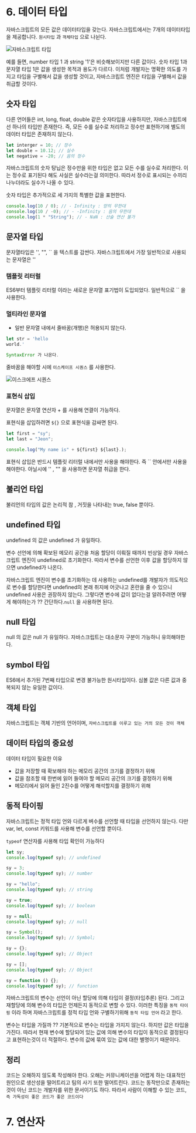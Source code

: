 # 6. 데이터 타입

자바스크립트의 모든 값은 데이터타입을 갖는다. 자바스크립트에서는 7개의 데이터타입을 제공합니다.
`원시타입` 과 `객체타입` 으로 나뉜다.

![자바스크립트 타입](자바스크립트타입.png)

예를 들면, number 타입 1 과 string '1'은 비슷해보이지만 다른 값이다.
숫자 타입 1과 문자열 타입 1은 값을 생성한 목적과 용도가 다르다.
이처럼 개발자는 명확한 의도를 가지고 타입을 구별해서 값을 생성할 것이고, 자바스크립트 엔진은 타입을 구별해서 값을 취급할 것이다.

## 숫자 타입

다른 언어들은 int, long, float, double 같은 숫자타입을 사용하지만, 자바스크립트에선 하나의 타입만 존재한다.
즉, 모든 수를 실수로 처리하고 정수만 표현하기에 별도의 데이터 타입은 존재하지 않는다.

```js
let interger = 10; // 정수
let double = 10.12; // 실수
let negative = -20; // 음의 정수
```

자바스크립트의 숫자 탕닙은 정수만을 위한 타입은 없고 모든 수를 실수로 처리한다. 이는 정수로 표기된다 해도 사실은 실수라는걸 의미한다.
따라서 정수로 표시되는 수끼리 나누더라도 실수가 나올 수 있다.

숫자 타입은 추가적으로 세 가지의 특별한 값을 표현한다.

```js
console.log(10 / 0); // - Infinity : 양의 무한대
console.log(10 / -0); // - -Infinity : 음의 무한대
console.log(1 * "String"); // - NaN : 산술 연산 불가
```

## 문자열 타입

문자열타입은 '', "", `` 을 텍스트를 감싼다. 자바스크립트에서 가장 일반적으로 사용되는 문자열은 ''

### 템플릿 리터럴

ES6부터 템플릿 리터럴 이라는 새로운 문자열 표기법이 도입되었다. 일반적으로 `` 을 사용한다.

### 멀티라인 문자열

- 일반 문자열 내에서 줄바꿈(개행)은 허용되지 않는다.

```js
let str = 'hello
world.'

SyntaxError 가 나온다.
```

줄바꿈을 해야할 시에 `이스케이프 시퀀스` 를 사용한다.

![이스크에프 시퀀스](이스크에프시퀀스.png)

### 표현식 삽입

문자열은 문자열 연산자 + 를 사용해 연결이 가능하다.

표현식을 삽입하려면 `${}` 으로 표현식을 감싸면 된다.

```js
let first = "sy";
let last = "Jeon";

console.log("My name is" + ${first} ${last}.);
```

표현식 삽입은 반드시 템플릿 리터럴 내에서만 사용을 해야한다. 즉 `` 안에서만 사용을 해야한다.
아닐시에 '' , "" 을 사용하면 문자열 취급을 한다.

## 불리언 타입

불리언의 타입의 값은 논리적 참 , 거짓을 나타내는 true, false 뿐이다.

## undefined 타입

undefined 의 값은 undefined 가 유일하다.

변수 선언에 의해 확보된 메모리 공간을 처음 할당이 이뤄질 때까지 빈상일 경우 자바스크립트 엔진이 undefined로 초기화한다.
따라서 변수를 선언한 이후 값을 할당하지 않으면 undefined가 나온다.

자바스크립트 엔진이 변수를 초기화하는 데 사용하는 undefined를 개발자가 의도적으로 변수를 할당한다면 undefined의 본래 취지에 어긋나고 혼란을 줄 수 있으니 undefined 사용은 권장하지 않는다.
그렇다면 변수에 값이 없다는걸 알려주려면 어떻게 해야하는가 ??
간단하다.`null` 을 사용하면 된다.

## null 타입

null 의 값은 null 가 유일하다.
자바스크립트는 대소문자 구분이 가능하니 유의해야한다.

## symbol 타입

ES6에서 추가된 7번째 타입으로 변경 불가능한 원시타입이다.
심볼 값은 다른 값과 중복되지 않는 유일한 값이다.

## 객체 타입

자바스크립트는 객체 기반의 언어이며, `자바스크립트를 이루고 있는 거의 모든 것이 객체`

## 데이터 타입의 중요성

데이터 타입이 필요한 이유

- 값을 저장할 때 확보해야 하는 메모리 공간의 크기를 결정하기 위해
- 값을 참조할 때 한번에 읽어 들여야 할 메모리 공간의 크기를 결정하기 위해
- 메모리에서 읽어 들인 2진수를 어떻게 해석할지를 결정하기 위해

## 동적 타이핑

자바스크립트는 정적 타입 언와 다르게 벼수를 선언할 때 타입을 선언하지 않는다.
다만 var, let, const 키워드를 사용해 변수를 선언할 뿐이다.

`typeof` 연산자를 사용해 타입 확인이 가능하다

```js
let sy;
console.log(typeof sy); // undefined

sy = 3;
console.log(typeof sy); // number

sy = "hello";
console.log(typeof sy); // string

sy = true;
console.log(typeof sy); // boolean

sy = null;
console.log(typeof sy); // null

sy = Symbol();
console.log(typeof sy); // Symbol;

sy = {};
console.log(typeof sy); // Object

sy = [];
console.log(typeof sy); // Object

sy = function () {};
console.log(typeof sy); // function
```

자바스크립트의 변수는 선언이 아닌 할당에 의해 타입이 결정(타입추론) 된다.
그리고 재할당에 의해 변수의 타입은 언제든지 동적으로 변할 수 있다. 이러한 특징을 `동적 타이핑` 이라 하며 자바스크립트를 정적 타입 언와 구별하기위해 `동적 타입 언어` 라고 한다.

변수는 타입을 가질까 ?? 기본적으로 변수는 타입을 가지지 않는다. 하지만 값은 타입을 가진다. 따라서 현재 변수에 할당되어 있는 값에 의해 변수의 타입이 동적으로 결정된다고 표현하는것이 더 적절하다.
변수의 값에 묶여 있는 값에 대한 별명이기 때문이다.

## 정리

코드는 오해하지 않도록 작성해야 한다. 오해는 커뮤니케이션을 어렵게 하는 대표적인 원인으로 생산성을 떨어트리고 팀의 사기 또한 떨어트린다.
코드는 동작만으로 존재하는 것이 아닌 코드는 개발자를 위한 문서이기도 하다.
따라서 사람이 이해할 수 있는 코드, `즉 가독성이 좋은 코드가 좋은 코드이다`

# 7. 연산자
